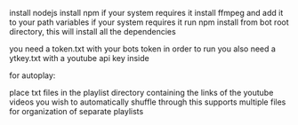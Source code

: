 install nodejs
install npm if your system requires it
install ffmpeg and add it to your path variables if your system requires it
run npm install from bot root directory, this will install all the dependencies

you need a token.txt with your bots token in order to run
you also need a ytkey.txt with a youtube api key inside

for autoplay:

place txt files in the playlist directory containing the links of the youtube videos you wish to automatically shuffle through
this supports multiple files for organization of separate playlists
